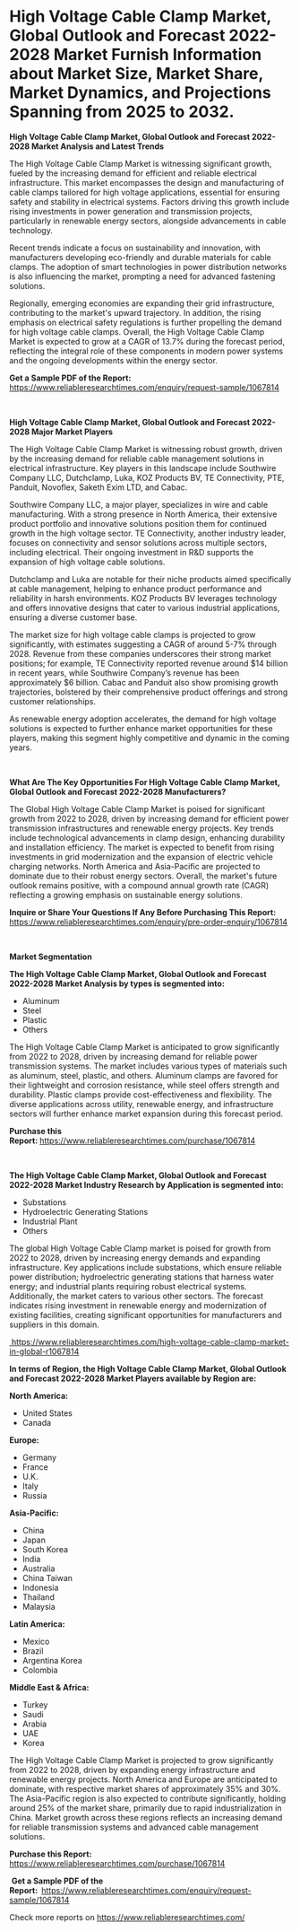 <p><h1>High Voltage Cable Clamp Market, Global Outlook and Forecast 2022-2028 Market Furnish Information about Market Size, Market Share, Market Dynamics, and Projections Spanning from 2025 to 2032.</h1></p><p><strong>High Voltage Cable Clamp Market, Global Outlook and Forecast 2022-2028 Market Analysis and Latest Trends</strong></p>
<p><p>The High Voltage Cable Clamp Market is witnessing significant growth, fueled by the increasing demand for efficient and reliable electrical infrastructure. This market encompasses the design and manufacturing of cable clamps tailored for high voltage applications, essential for ensuring safety and stability in electrical systems. Factors driving this growth include rising investments in power generation and transmission projects, particularly in renewable energy sectors, alongside advancements in cable technology.</p><p>Recent trends indicate a focus on sustainability and innovation, with manufacturers developing eco-friendly and durable materials for cable clamps. The adoption of smart technologies in power distribution networks is also influencing the market, prompting a need for advanced fastening solutions. </p><p>Regionally, emerging economies are expanding their grid infrastructure, contributing to the market's upward trajectory. In addition, the rising emphasis on electrical safety regulations is further propelling the demand for high voltage cable clamps. Overall, the High Voltage Cable Clamp Market is expected to grow at a CAGR of 13.7% during the forecast period, reflecting the integral role of these components in modern power systems and the ongoing developments within the energy sector.</p></p>
<p><strong>Get a Sample PDF of the Report:&nbsp;</strong> <a href="https://www.reliableresearchtimes.com/enquiry/request-sample/1067814?utm_campaign=2201&utm_medium=2&utm_source=Github&utm_content=ia&utm_term=21032025&utm_id=high-voltage-cable-clamp-market-global-outlook-and-forecast-2022-2028">https://www.reliableresearchtimes.com/enquiry/request-sample/1067814</a></p>
<p>&nbsp;</p>
<p><strong>High Voltage Cable Clamp Market, Global Outlook and Forecast 2022-2028 Major Market Players</strong></p>
<p><p>The High Voltage Cable Clamp Market is witnessing robust growth, driven by the increasing demand for reliable cable management solutions in electrical infrastructure. Key players in this landscape include Southwire Company LLC, Dutchclamp, Luka, KOZ Products BV, TE Connectivity, PTE, Panduit, Novoflex, Saketh Exim LTD, and Cabac. </p><p>Southwire Company LLC, a major player, specializes in wire and cable manufacturing. With a strong presence in North America, their extensive product portfolio and innovative solutions position them for continued growth in the high voltage sector. TE Connectivity, another industry leader, focuses on connectivity and sensor solutions across multiple sectors, including electrical. Their ongoing investment in R&D supports the expansion of high voltage cable solutions.</p><p>Dutchclamp and Luka are notable for their niche products aimed specifically at cable management, helping to enhance product performance and reliability in harsh environments. KOZ Products BV leverages technology and offers innovative designs that cater to various industrial applications, ensuring a diverse customer base.</p><p>The market size for high voltage cable clamps is projected to grow significantly, with estimates suggesting a CAGR of around 5-7% through 2028. Revenue from these companies underscores their strong market positions; for example, TE Connectivity reported revenue around $14 billion in recent years, while Southwire Company’s revenue has been approximately $6 billion. Cabac and Panduit also show promising growth trajectories, bolstered by their comprehensive product offerings and strong customer relationships.</p><p>As renewable energy adoption accelerates, the demand for high voltage solutions is expected to further enhance market opportunities for these players, making this segment highly competitive and dynamic in the coming years.</p></p>
<p>&nbsp;</p>
<p><strong>What Are The Key Opportunities For High Voltage Cable Clamp Market, Global Outlook and Forecast 2022-2028 Manufacturers?</strong></p>
<p><p>The Global High Voltage Cable Clamp Market is poised for significant growth from 2022 to 2028, driven by increasing demand for efficient power transmission infrastructures and renewable energy projects. Key trends include technological advancements in clamp design, enhancing durability and installation efficiency. The market is expected to benefit from rising investments in grid modernization and the expansion of electric vehicle charging networks. North America and Asia-Pacific are projected to dominate due to their robust energy sectors. Overall, the market's future outlook remains positive, with a compound annual growth rate (CAGR) reflecting a growing emphasis on sustainable energy solutions.</p></p>
<p><strong>Inquire or Share Your Questions If Any Before Purchasing This Report:</strong> <a href="https://www.reliableresearchtimes.com/enquiry/pre-order-enquiry/1067814?utm_campaign=2201&utm_medium=2&utm_source=Github&utm_content=ia&utm_term=21032025&utm_id=high-voltage-cable-clamp-market-global-outlook-and-forecast-2022-2028">https://www.reliableresearchtimes.com/enquiry/pre-order-enquiry/1067814</a></p>
<p>&nbsp;</p>
<p><strong>Market Segmentation</strong></p>
<p><strong>The High Voltage Cable Clamp Market, Global Outlook and Forecast 2022-2028 Market Analysis by types is segmented into:</strong></p>
<p><ul><li>Aluminum</li><li>Steel</li><li>Plastic</li><li>Others</li></ul></p>
<p><p>The High Voltage Cable Clamp Market is anticipated to grow significantly from 2022 to 2028, driven by increasing demand for reliable power transmission systems. The market includes various types of materials such as aluminum, steel, plastic, and others. Aluminum clamps are favored for their lightweight and corrosion resistance, while steel offers strength and durability. Plastic clamps provide cost-effectiveness and flexibility. The diverse applications across utility, renewable energy, and infrastructure sectors will further enhance market expansion during this forecast period.</p></p>
<p><strong>Purchase this Report:&nbsp;</strong><a href="https://www.reliableresearchtimes.com/purchase/1067814?utm_campaign=2201&utm_medium=2&utm_source=Github&utm_content=ia&utm_term=21032025&utm_id=high-voltage-cable-clamp-market-global-outlook-and-forecast-2022-2028">https://www.reliableresearchtimes.com/purchase/1067814</a></p>
<p>&nbsp;</p>
<p><strong>The High Voltage Cable Clamp Market, Global Outlook and Forecast 2022-2028 Market Industry Research by Application is segmented into:</strong></p>
<p><ul><li>Substations</li><li>Hydroelectric Generating Stations</li><li>Industrial Plant</li><li>Others</li></ul></p>
<p><p>The global High Voltage Cable Clamp market is poised for growth from 2022 to 2028, driven by increasing energy demands and expanding infrastructure. Key applications include substations, which ensure reliable power distribution; hydroelectric generating stations that harness water energy; and industrial plants requiring robust electrical systems. Additionally, the market caters to various other sectors. The forecast indicates rising investment in renewable energy and modernization of existing facilities, creating significant opportunities for manufacturers and suppliers in this domain.</p></p>
<p><a href="https://www.reliableresearchtimes.com/high-voltage-cable-clamp-market-in-global-r1067814?utm_campaign=2201&utm_medium=2&utm_source=Github&utm_content=ia&utm_term=21032025&utm_id=high-voltage-cable-clamp-market-global-outlook-and-forecast-2022-2028">&nbsp;https://www.reliableresearchtimes.com/high-voltage-cable-clamp-market-in-global-r1067814</a></p>
<p><strong>In terms of Region, the High Voltage Cable Clamp Market, Global Outlook and Forecast 2022-2028 Market Players available by Region are:</strong></p>
<p>
    <p> <strong> North America: </strong>
        <ul>
            <li>United States</li>
            <li>Canada</li>
        </ul>
        </p> 
    <p> <strong> Europe: </strong>
        <ul>
            <li>Germany</li>
            <li>France</li>
            <li>U.K.</li>
            <li>Italy</li>
            <li>Russia</li>
        </ul>
        </p> 
    <p> <strong> Asia-Pacific: </strong>
        <ul>
            <li>China</li>
            <li>Japan</li>
            <li>South Korea</li>
            <li>India</li>
            <li>Australia</li>
            <li>China Taiwan</li>
            <li>Indonesia</li>
            <li>Thailand</li>
            <li>Malaysia</li>
        </ul>
        </p> 
    <p> <strong> Latin America: </strong>
        <ul>
            <li>Mexico</li>
            <li>Brazil</li>
            <li>Argentina Korea</li>
            <li>Colombia</li>
        </ul>
        </p> 
    <p> <strong> Middle East & Africa: </strong>
        <ul>
            <li>Turkey</li>
            <li>Saudi</li>
            <li>Arabia</li>
            <li>UAE</li>
            <li>Korea</li>
        </ul>
    </p>
    </p>
<p><p>The High Voltage Cable Clamp Market is projected to grow significantly from 2022 to 2028, driven by expanding energy infrastructure and renewable energy projects. North America and Europe are anticipated to dominate, with respective market shares of approximately 35% and 30%. The Asia-Pacific region is also expected to contribute significantly, holding around 25% of the market share, primarily due to rapid industrialization in China. Market growth across these regions reflects an increasing demand for reliable transmission systems and advanced cable management solutions.</p></p>
<p><strong>Purchase this Report: </strong><a href="https://www.reliableresearchtimes.com/purchase/1067814?utm_campaign=2201&utm_medium=2&utm_source=Github&utm_content=ia&utm_term=21032025&utm_id=high-voltage-cable-clamp-market-global-outlook-and-forecast-2022-2028">https://www.reliableresearchtimes.com/purchase/1067814</a></p>
<p>&nbsp;<strong>Get a Sample PDF of the Report:&nbsp;&nbsp;</strong><a href="https://www.reliableresearchtimes.com/enquiry/request-sample/1067814?utm_campaign=2201&utm_medium=2&utm_source=Github&utm_content=ia&utm_term=21032025&utm_id=high-voltage-cable-clamp-market-global-outlook-and-forecast-2022-2028">https://www.reliableresearchtimes.com/enquiry/request-sample/1067814</a></p>
<p><strong></strong></p>
<p>Check more reports on <a href="https://www.reliableresearchtimes.com/?utm_campaign=2201&utm_medium=2&utm_source=Github&utm_content=ia&utm_term=21032025&utm_id=high-voltage-cable-clamp-market-global-outlook-and-forecast-2022-2028">https://www.reliableresearchtimes.com/</a></p>